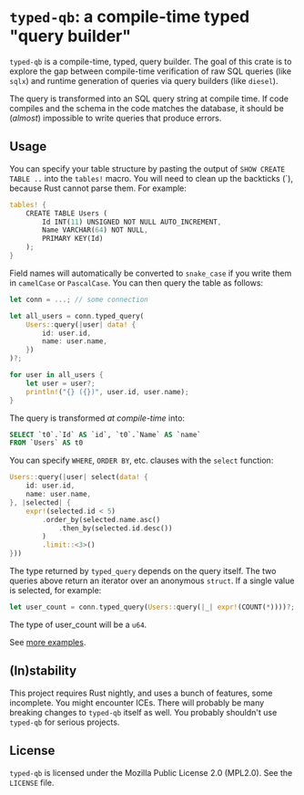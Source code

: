 # `typed-qb`: a compile-time typed "query builder"

`typed-qb` is a compile-time, typed, query builder. The goal of this crate is to explore the gap between compile-time verification of raw SQL queries (like `sqlx`) and runtime generation of queries via query builders (like `diesel`).

The query is transformed into an SQL query string at compile time. If code compiles and the schema in the code matches the database, it should be (*almost*) impossible to write queries that produce errors.

## Usage
You can specify your table structure by pasting the output of `SHOW CREATE TABLE ..` into the `tables!` macro. You will need to clean up the backticks (`), because Rust cannot parse them. For example:

```rust
tables! {
    CREATE TABLE Users (
        Id INT(11) UNSIGNED NOT NULL AUTO_INCREMENT,
        Name VARCHAR(64) NOT NULL,
        PRIMARY KEY(Id)
    );
}
```

Field names will automatically be converted to `snake_case` if you write them in `camelCase` or `PascalCase`. You can then query the table as follows:

```rust
let conn = ...; // some connection

let all_users = conn.typed_query(
    Users::query(|user| data! {
        id: user.id,
        name: user.name,
    })
)?;

for user in all_users {
    let user = user?;
    println!("{} ({})", user.id, user.name);
}
```

The query is transformed *at compile-time* into:
```sql
SELECT `t0`.`Id` AS `id`, `t0`.`Name` AS `name` 
FROM `Users` AS t0
```

You can specify `WHERE`, `ORDER BY`, etc. clauses with the `select` function:

```rust
Users::query(|user| select(data! {
    id: user.id,
    name: user.name,
}, |selected| {
    expr!(selected.id < 5)
        .order_by(selected.name.asc()
            .then_by(selected.id.desc())
        )
        .limit::<3>()
}))
```

The type returned by `typed_query` depends on the query itself. The two queries above return an iterator over an anonymous `struct`. If a single value is selected, for example:

```rust
let user_count = conn.typed_query(Users::query(|_| expr!(COUNT(*))))?;
```

The type of user_count will be a `u64`.

See [more examples](typed-qb/examples/select.rs).

## (In)stability
This project requires Rust nightly, and uses a bunch of features, some incomplete. You might encounter ICEs. There will probably be many breaking changes to `typed-qb` itself as well. You probably shouldn't use `typed-qb` for serious projects.

## License
`typed-qb` is licensed under the Mozilla Public License 2.0 (MPL2.0). See the `LICENSE` file.
